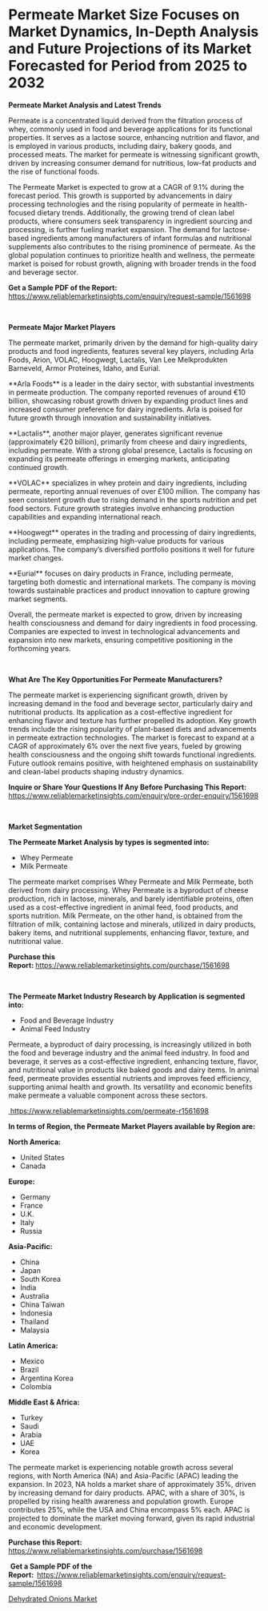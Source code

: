 <p><h1>Permeate Market Size Focuses on Market Dynamics, In-Depth Analysis and Future Projections of its Market Forecasted for Period from 2025 to 2032</h1></p><p><strong>Permeate Market Analysis and Latest Trends</strong></p>
<p><p>Permeate is a concentrated liquid derived from the filtration process of whey, commonly used in food and beverage applications for its functional properties. It serves as a lactose source, enhancing nutrition and flavor, and is employed in various products, including dairy, bakery goods, and processed meats. The market for permeate is witnessing significant growth, driven by increasing consumer demand for nutritious, low-fat products and the rise of functional foods. </p><p>The Permeate Market is expected to grow at a CAGR of 9.1% during the forecast period. This growth is supported by advancements in dairy processing technologies and the rising popularity of permeate in health-focused dietary trends. Additionally, the growing trend of clean label products, where consumers seek transparency in ingredient sourcing and processing, is further fueling market expansion. The demand for lactose-based ingredients among manufacturers of infant formulas and nutritional supplements also contributes to the rising prominence of permeate. As the global population continues to prioritize health and wellness, the permeate market is poised for robust growth, aligning with broader trends in the food and beverage sector.</p></p>
<p><strong>Get a Sample PDF of the Report:&nbsp;</strong> <a href="https://www.reliablemarketinsights.com/enquiry/request-sample/1561698?utm_campaign=3164&utm_medium=2&utm_source=Github&utm_content=ia&utm_term=07042025&utm_id=permeate">https://www.reliablemarketinsights.com/enquiry/request-sample/1561698</a></p>
<p>&nbsp;</p>
<p><strong>Permeate Major Market Players</strong></p>
<p><p>The permeate market, primarily driven by the demand for high-quality dairy products and food ingredients, features several key players, including Arla Foods, Arion, VOLAC, Hoogwegt, Lactalis, Van Lee Melkprodukten Barneveld, Armor Proteines, Idaho, and Eurial.</p><p>**Arla Foods** is a leader in the dairy sector, with substantial investments in permeate production. The company reported revenues of around €10 billion, showcasing robust growth driven by expanding product lines and increased consumer preference for dairy ingredients. Arla is poised for future growth through innovation and sustainability initiatives.</p><p>**Lactalis**, another major player, generates significant revenue (approximately €20 billion), primarily from cheese and dairy ingredients, including permeate. With a strong global presence, Lactalis is focusing on expanding its permeate offerings in emerging markets, anticipating continued growth.</p><p>**VOLAC** specializes in whey protein and dairy ingredients, including permeate, reporting annual revenues of over £100 million. The company has seen consistent growth due to rising demand in the sports nutrition and pet food sectors. Future growth strategies involve enhancing production capabilities and expanding international reach.</p><p>**Hoogwegt** operates in the trading and processing of dairy ingredients, including permeate, emphasizing high-value products for various applications. The company’s diversified portfolio positions it well for future market changes.</p><p>**Eurial** focuses on dairy products in France, including permeate, targeting both domestic and international markets. The company is moving towards sustainable practices and product innovation to capture growing market segments.</p><p>Overall, the permeate market is expected to grow, driven by increasing health consciousness and demand for dairy ingredients in food processing. Companies are expected to invest in technological advancements and expansion into new markets, ensuring competitive positioning in the forthcoming years.</p></p>
<p>&nbsp;</p>
<p><strong>What Are The Key Opportunities For Permeate Manufacturers?</strong></p>
<p><p>The permeate market is experiencing significant growth, driven by increasing demand in the food and beverage sector, particularly dairy and nutritional products. Its application as a cost-effective ingredient for enhancing flavor and texture has further propelled its adoption. Key growth trends include the rising popularity of plant-based diets and advancements in permeate extraction technologies. The market is forecast to expand at a CAGR of approximately 6% over the next five years, fueled by growing health consciousness and the ongoing shift towards functional ingredients. Future outlook remains positive, with heightened emphasis on sustainability and clean-label products shaping industry dynamics.</p></p>
<p><strong>Inquire or Share Your Questions If Any Before Purchasing This Report:</strong> <a href="https://www.reliablemarketinsights.com/enquiry/pre-order-enquiry/1561698?utm_campaign=3164&utm_medium=2&utm_source=Github&utm_content=ia&utm_term=07042025&utm_id=permeate">https://www.reliablemarketinsights.com/enquiry/pre-order-enquiry/1561698</a></p>
<p>&nbsp;</p>
<p><strong>Market Segmentation</strong></p>
<p><strong>The Permeate Market Analysis by types is segmented into:</strong></p>
<p><ul><li>Whey Permeate</li><li>Milk Permeate</li></ul></p>
<p><p>The permeate market comprises Whey Permeate and Milk Permeate, both derived from dairy processing. Whey Permeate is a byproduct of cheese production, rich in lactose, minerals, and barely identifiable proteins, often used as a cost-effective ingredient in animal feed, food products, and sports nutrition. Milk Permeate, on the other hand, is obtained from the filtration of milk, containing lactose and minerals, utilized in dairy products, bakery items, and nutritional supplements, enhancing flavor, texture, and nutritional value.</p></p>
<p><strong>Purchase this Report:&nbsp;</strong><a href="https://www.reliablemarketinsights.com/purchase/1561698?utm_campaign=3164&utm_medium=2&utm_source=Github&utm_content=ia&utm_term=07042025&utm_id=permeate">https://www.reliablemarketinsights.com/purchase/1561698</a></p>
<p>&nbsp;</p>
<p><strong>The Permeate Market Industry Research by Application is segmented into:</strong></p>
<p><ul><li>Food and Beverage Industry</li><li>Animal Feed Industry</li></ul></p>
<p><p>Permeate, a byproduct of dairy processing, is increasingly utilized in both the food and beverage industry and the animal feed industry. In food and beverage, it serves as a cost-effective ingredient, enhancing texture, flavor, and nutritional value in products like baked goods and dairy items. In animal feed, permeate provides essential nutrients and improves feed efficiency, supporting animal health and growth. Its versatility and economic benefits make permeate a valuable component across these sectors.</p></p>
<p><a href="https://www.reliablemarketinsights.com/permeate-r1561698?utm_campaign=3164&utm_medium=2&utm_source=Github&utm_content=ia&utm_term=07042025&utm_id=permeate">&nbsp;https://www.reliablemarketinsights.com/permeate-r1561698</a></p>
<p><strong>In terms of Region, the Permeate Market Players available by Region are:</strong></p>
<p>
    <p> <strong> North America: </strong>
        <ul>
            <li>United States</li>
            <li>Canada</li>
        </ul>
        </p> 
    <p> <strong> Europe: </strong>
        <ul>
            <li>Germany</li>
            <li>France</li>
            <li>U.K.</li>
            <li>Italy</li>
            <li>Russia</li>
        </ul>
        </p> 
    <p> <strong> Asia-Pacific: </strong>
        <ul>
            <li>China</li>
            <li>Japan</li>
            <li>South Korea</li>
            <li>India</li>
            <li>Australia</li>
            <li>China Taiwan</li>
            <li>Indonesia</li>
            <li>Thailand</li>
            <li>Malaysia</li>
        </ul>
        </p> 
    <p> <strong> Latin America: </strong>
        <ul>
            <li>Mexico</li>
            <li>Brazil</li>
            <li>Argentina Korea</li>
            <li>Colombia</li>
        </ul>
        </p> 
    <p> <strong> Middle East & Africa: </strong>
        <ul>
            <li>Turkey</li>
            <li>Saudi</li>
            <li>Arabia</li>
            <li>UAE</li>
            <li>Korea</li>
        </ul>
    </p>
    </p>
<p><p>The permeate market is experiencing notable growth across several regions, with North America (NA) and Asia-Pacific (APAC) leading the expansion. In 2023, NA holds a market share of approximately 35%, driven by increasing demand for dairy products. APAC, with a share of 30%, is propelled by rising health awareness and population growth. Europe contributes 25%, while the USA and China encompass 5% each. APAC is projected to dominate the market moving forward, given its rapid industrial and economic development.</p></p>
<p><strong>Purchase this Report: </strong><a href="https://www.reliablemarketinsights.com/purchase/1561698?utm_campaign=3164&utm_medium=2&utm_source=Github&utm_content=ia&utm_term=07042025&utm_id=permeate">https://www.reliablemarketinsights.com/purchase/1561698</a></p>
<p>&nbsp;<strong>Get a Sample PDF of the Report:&nbsp;&nbsp;</strong><a href="https://www.reliablemarketinsights.com/enquiry/request-sample/1561698?utm_campaign=3164&utm_medium=2&utm_source=Github&utm_content=ia&utm_term=07042025&utm_id=permeate">https://www.reliablemarketinsights.com/enquiry/request-sample/1561698</a></p>
<p><strong></strong></p>
<p><p><a href="https://github.com/felishtimoti/Market-Research-Report-List-1/blob/main/dehydrated-onions-market.md?utm_campaign=3164&utm_medium=2&utm_source=Github&utm_content=ia&utm_term=07042025&utm_id=permeate">Dehydrated Onions Market</a></p></p>